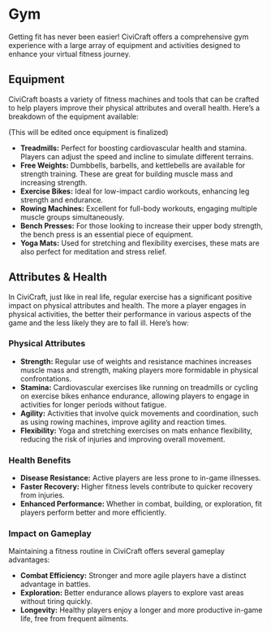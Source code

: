 # Gym

Getting fit has never been easier! CiviCraft offers a comprehensive gym experience with a large array of equipment and activities designed to enhance your virtual fitness journey.

## Equipment
CiviCraft boasts a variety of fitness machines and tools that can be crafted to help players improve their physical attributes and overall health. Here’s a breakdown of the equipment available:

(This will be edited once equipment is finalized)
- **Treadmills:** Perfect for boosting cardiovascular health and stamina. Players can adjust the speed and incline to simulate different terrains.
- **Free Weights:** Dumbbells, barbells, and kettlebells are available for strength training. These are great for building muscle mass and increasing strength.
- **Exercise Bikes:** Ideal for low-impact cardio workouts, enhancing leg strength and endurance.
- **Rowing Machines:** Excellent for full-body workouts, engaging multiple muscle groups simultaneously.
- **Bench Presses:** For those looking to increase their upper body strength, the bench press is an essential piece of equipment.
- **Yoga Mats:** Used for stretching and flexibility exercises, these mats are also perfect for meditation and stress relief.

## Attributes & Health

In CiviCraft, just like in real life, regular exercise has a significant positive impact on physical attributes and health. The more a player engages in physical activities, the better their performance in various aspects of the game and the less likely they are to fall ill. Here’s how:

### Physical Attributes
- **Strength:** Regular use of weights and resistance machines increases muscle mass and strength, making players more formidable in physical confrontations.
- **Stamina:** Cardiovascular exercises like running on treadmills or cycling on exercise bikes enhance endurance, allowing players to engage in activities for longer periods without fatigue.
- **Agility:** Activities that involve quick movements and coordination, such as using rowing machines, improve agility and reaction times.
- **Flexibility:** Yoga and stretching exercises on mats enhance flexibility, reducing the risk of injuries and improving overall movement.

### Health Benefits
- **Disease Resistance:** Active players are less prone to in-game illnesses.
- **Faster Recovery:** Higher fitness levels contribute to quicker recovery from injuries.
- **Enhanced Performance:** Whether in combat, building, or exploration, fit players perform better and more efficiently.

### Impact on Gameplay
Maintaining a fitness routine in CiviCraft offers several gameplay advantages:
- **Combat Efficiency:** Stronger and more agile players have a distinct advantage in battles.
- **Exploration:** Better endurance allows players to explore vast areas without tiring quickly.
- **Longevity:** Healthy players enjoy a longer and more productive in-game life, free from frequent ailments.

